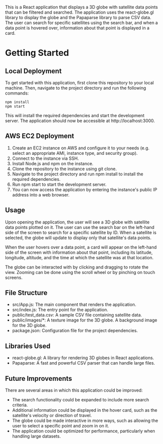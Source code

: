 This is a React application that displays a 3D globe with satellite data points that can be filtered and searched. The application uses the react-globe.gl library to display the globe and the Papaparse library to parse CSV data. The user can search for specific satellites using the search bar, and when a data point is hovered over, information about that point is displayed in a card.

# Getting Started

## Local Deployment

To get started with this application, first clone this repository to your local machine. Then, navigate to the project directory and run the following commands:

``` 
npm install
npm start
```

This will install the required dependencies and start the development server. The application should now be accessible at http://localhost:3000.

## AWS EC2 Deployment

1. Create an EC2 instance on AWS and configure it to your needs (e.g. select an appropriate AMI, instance type, and security group).
2. Connect to the instance via SSH.
3. Install Node.js and npm on the instance.
4. Clone the repository to the instance using git clone.
5. Navigate to the project directory and run npm install to install the required dependencies.
6. Run npm start to start the development server.
7. You can now access the application by entering the instance's public IP address into a web browser.

## Usage

Upon opening the application, the user will see a 3D globe with satellite data points plotted on it. The user can use the search bar on the left-hand side of the screen to search for a specific satellite by ID. When a satellite is selected, the globe will update to display only that satellite's data points.

When the user hovers over a data point, a card will appear on the left-hand side of the screen with information about that point, including its latitude, longitude, altitude, and the time at which the satellite was at that location.

The globe can be interacted with by clicking and dragging to rotate the view. Zooming can be done using the scroll wheel or by pinching on touch screens.

## File Structure

* src/App.js: The main component that renders the application.
* src/index.js: The entry point for the application.
* public/test_data.csv: A sample CSV file containing satellite data.
* public/images/*: A texture image for the 3D globe. A background image for the 3D globe.
* package.json: Configuration file for the project dependencies.

## Libraries Used

* react-globe.gl: A library for rendering 3D globes in React applications.
* Papaparse: A fast and powerful CSV parser that can handle large files.

## Future Improvements
There are several areas in which this application could be improved:

* The search functionality could be expanded to include more search criteria.
* Additional information could be displayed in the hover card, such as the satellite's velocity or direction of travel.
* The globe could be made interactive in more ways, such as allowing the user to select a specific point and zoom in on it.
* The application could be optimized for performance, particularly when handling large datasets.
